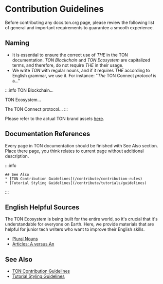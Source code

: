 # Contribution Guidelines

Before contributing any docs.ton.org page, please review the following list of general and important requirements to guarantee a smooth experience.

## Naming

- It is essential to ensure the correct use of _THE_ in the TON documentation. _TON Blockchain_ and _TON Ecosystem_ are capitalized terms, and therefore, do not require _THE_ in their usage.
- We write _TON_ with regular nouns, and if it requires _THE_ according to English grammar, we use it. For instance: "_The_ TON Connect _protocol_ is a..."

:::info
TON Blockchain...

TON Ecosystem...

The TON Connect protocol...
:::

Please refer to the actual TON brand assets [here](https://ton.org/en/brand-assets).

## Documentation References

Every page in TON documentation should be finished with See Also section. Place there page, you think relates to current page without additional description.

:::info

```
## See Also
* [TON Contribution Guidelines](/contribute/contribution-rules)
* [Tutorial Styling Guidelines](/contribute/tutorials/guidelines)
```

:::

## English Helpful Sources

The TON Ecosystem is being built for the entire world, so it's crucial that it's understandable for everyone on Earth. Here, we provide materials that are helpful for junior tech writers who want to improve their English skills.

- [Plural Nouns](https://www.grammarly.com/blog/plural-nouns/)
- [Articles: A versus An](https://owl.purdue.edu/owl/general_writing/grammar/articles_a_versus_an.html)

## See Also

- [TON Contribution Guidelines](/contribute/contribution-rules)
- [Tutorial Styling Guidelines](/contribute/tutorials/guidelines)

